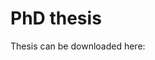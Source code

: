 PhD thesis
======

Thesis can be downloaded here:

[dl]: https://github.com/sterrior/thesis/raw/master/phdthesis.pdf
